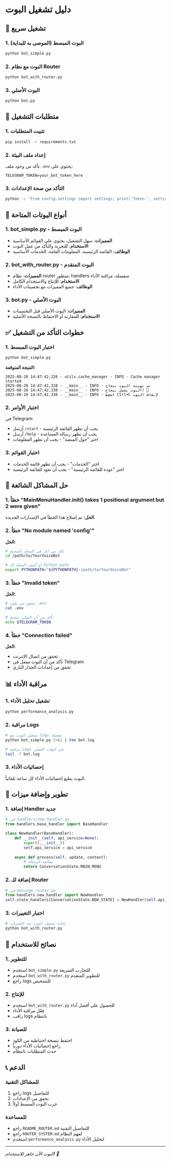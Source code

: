 # دليل تشغيل البوت

## 🚀 تشغيل سريع

### 1. البوت المبسط (الموصى به للبداية)
```bash
python bot_simple.py
```

### 2. البوت مع نظام Router
```bash
python bot_with_router.py
```

### 3. البوت الأصلي
```bash
python bot.py
```

## 🔧 متطلبات التشغيل

### 1. تثبيت المتطلبات
```bash
pip install -r requirements.txt
```

### 2. إعداد ملف البيئة
تأكد من وجود ملف `.env` يحتوي على:
```
TELEGRAM_TOKEN=your_bot_token_here
```

### 3. التأكد من صحة الإعدادات
```bash
python -c "from config.settings import settings; print('Token:', settings.telegram_token[:10] + '...')"
```

## 🎯 أنواع البوتات المتاحة

### 1. **bot_simple.py** - البوت المبسط
- **المميزات**: سهل التشغيل، يحتوي على القوائم الأساسية
- **الاستخدام**: للتجربة والتأكد من عمل البوت
- **الوظائف**: القائمة الرئيسية، المعلومات العامة، الخدمات الأساسية

### 2. **bot_with_router.py** - البوت المتقدم
- **المميزات**: نظام router متطور، handlers منفصلة، مراقبة الأداء
- **الاستخدام**: للإنتاج والاستخدام الكامل
- **الوظائف**: جميع المميزات مع تحسينات الأداء

### 3. **bot.py** - البوت الأصلي
- **المميزات**: البوت الأصلي قبل التحسينات
- **الاستخدام**: للمقارنة أو الاحتفاظ بالنسخة الأصلية

## ✅ خطوات التأكد من التشغيل

### 1. اختبار البوت المبسط
```bash
python bot_simple.py
```

**النتيجة المتوقعة:**
```
2025-08-28 14:47:42,326 - utils.cache_manager - INFO - Cache manager started
2025-08-28 14:47:42,328 - __main__ - INFO - تم تهيئة البوت بنجاح
2025-08-28 14:47:42,330 - __main__ - INFO - البوت يعمل بنجاح! 🚀
2025-08-28 14:47:42,330 - __main__ - INFO - اضغط Ctrl+C لإيقاف البوت
```

### 2. اختبار الأوامر
في Telegram:
- أرسل `/start` - يجب أن تظهر القائمة الرئيسية
- أرسل `/help` - يجب أن تظهر رسالة المساعدة
- اختر "حول المنصة" - يجب أن تظهر المعلومات

### 3. اختبار القوائم
- اختر "الخدمات" - يجب أن تظهر قائمة الخدمات
- اختر "عودة للقائمة الرئيسية" - يجب أن تعود للقائمة الرئيسية

## 🚨 حل المشاكل الشائعة

### 1. خطأ "MainMenuHandler.__init__() takes 1 positional argument but 2 were given"
**الحل:** تم إصلاح هذا الخطأ في الإصدارات الجديدة.

### 2. خطأ "No module named 'config'"
**الحل:**
```bash
# تأكد من أنك في المجلد الصحيح
cd /path/to/YourVoiceBot

# أو أضف المجلد للـ Python path
export PYTHONPATH="${PYTHONPATH}:/path/to/YourVoiceBot"
```

### 3. خطأ "Invalid token"
**الحل:**
```bash
# تحقق من ملف .env
cat .env

# تأكد من أن التوكن صحيح
echo $TELEGRAM_TOKEN
```

### 4. خطأ "Connection failed"
**الحل:**
- تحقق من اتصال الإنترنت
- تأكد من أن البوت مفعل في Telegram
- تحقق من إعدادات الجدار الناري

## 📊 مراقبة الأداء

### 1. تشغيل تحليل الأداء
```bash
python performance_analysis.py
```

### 2. مراقبة Logs
```bash
# تشغيل البوت مع logs مفصلة
python bot_simple.py 2>&1 | tee bot.log

# مراقبة Logs في الوقت الفعلي
tail -f bot.log
```

### 3. إحصائيات الأداء
البوت يطبع إحصائيات الأداء كل ساعة تلقائياً.

## 🔄 تطوير وإضافة ميزات

### 1. إضافة Handler جديد
```python
# في handlers/new_handler.py
from handlers.base_handler import BaseHandler

class NewHandler(BaseHandler):
    def __init__(self, api_service=None):
        super().__init__()
        self.api_service = api_service
        
    async def process(self, update, context):
        # معالجة الرسالة
        return ConversationState.MAIN_MENU
```

### 2. إضافة للـ Router
```python
# في message_router.py
from handlers.new_handler import NewHandler
self.state_handlers[ConversationState.NEW_STATE] = NewHandler(self.api_service)
```

### 3. اختبار التغييرات
```bash
# إعادة تشغيل البوت بعد التغييرات
python bot_with_router.py
```

## 🎯 نصائح للاستخدام

### 1. للتطوير
- استخدم `bot_simple.py` للتجارب السريعة
- استخدم `bot_with_router.py` للتطوير المتقدم
- راجع logs للتشخيص

### 2. للإنتاج
- استخدم `bot_with_router.py` للحصول على أفضل أداء
- فعّل مراقبة الأداء
- راقب logs بانتظام

### 3. للصيانة
- احتفظ بنسخة احتياطية من الكود
- راجع إحصائيات الأداء دورياً
- حدث المتطلبات بانتظام

## 📞 الدعم

### للمشاكل التقنية
1. راجع logs للتفاصيل
2. تحقق من الإعدادات
3. جرب البوت المبسط أولاً

### للمساعدة
- راجع `README_ROUTER.md` للتفاصيل التقنية
- راجع `ROUTER_SYSTEM.md` لفهم النظام
- استخدم `performance_analysis.py` لتحليل الأداء

---

*البوت الآن جاهز للاستخدام! 🚀*